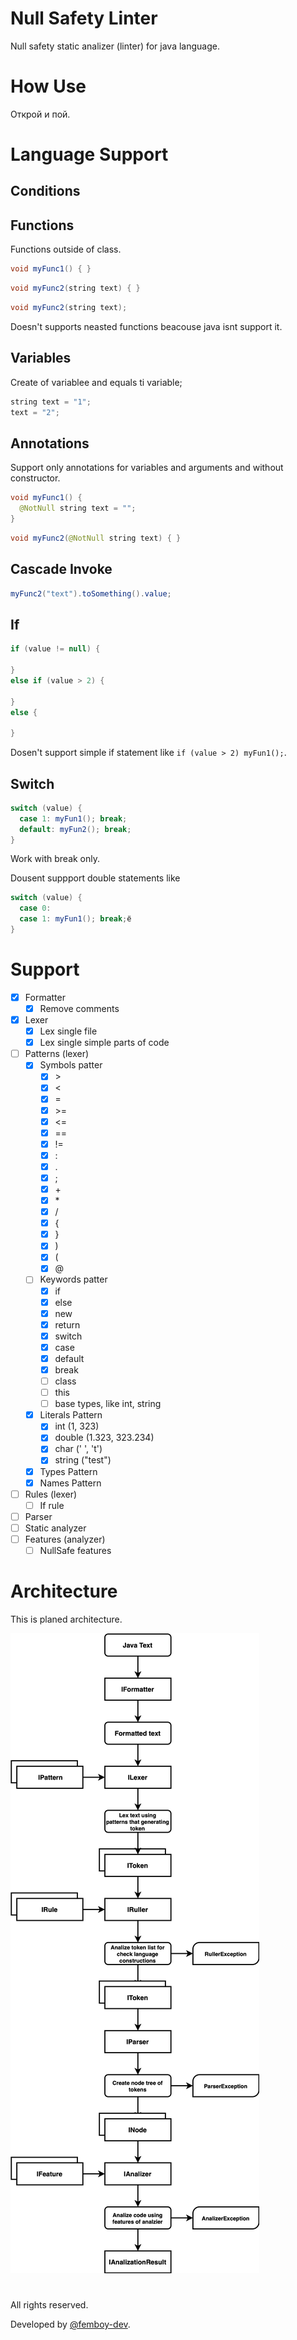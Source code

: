 # Null Safety Linter

Null safety static analizer (linter) for java language.

# How Use

Открой и пой.

# Language Support

## Conditions

## Functions

Functions outside of class.

```java
void myFunc1() { }
```

```java
void myFunc2(string text) { }
```

```java
void myFunc2(string text);
```

Doesn't supports neasted functions beacouse java isnt support it.

## Variables

Create of variablee and equals ti variable;

```java
string text = "1";
text = "2";
```

## Annotations

Support only annotations for variables and arguments and without constructor.

```java
void myFunc1() { 
  @NotNull string text = "";
}
```

```java
void myFunc2(@NotNull string text) { }
```

## Cascade Invoke

```java
myFunc2("text").toSomething().value;
```

## If

```java
if (value != null) {

}
else if (value > 2) {

}
else {

}
```

Dosen't support simple if statement like ```if (value > 2) myFun1();```.

## Switch

```java
switch (value) {
  case 1: myFun1(); break;
  default: myFun2(); break;
}
```

Work with break only.

Dousent suppport double statements like

```java
switch (value) {
  case 0:
  case 1: myFun1(); break;ё
}
```

# Support

- [x] Formatter
  - [x] Remove comments
- [x] Lexer
  - [x] Lex single file
  - [x] Lex single simple parts of code
- [ ] Patterns (lexer)
  - [x] Symbols patter
    - [x] \>
    - [x] \<
    - [x] \=
    - [x] \>=
    - [x] \<=
    - [x] \==
    - [x] \!=
    - [x] \:
    - [x] \.
    - [x] \;
    - [x] \+
    - [x] \*
    - [x] \/
    - [x] \{
    - [x] \}
    - [x] \)
    - [x] \(
    - [x] \@
  - [ ] Keywords patter
    - [x] if
    - [x] else
    - [x] new
    - [x] return
    - [x] switch
    - [x] case
    - [x] default
    - [x] break
    - [ ] class
    - [ ] this
    - [ ] base types, like int, string
  - [x] Literals Pattern
    - [x] int (1, 323)
    - [x] double (1.323, 323.234)
    - [x] char (' ', 't')
    - [x] string ("test")
  - [x] Types Pattern
  - [x] Names Pattern
- [ ] Rules (lexer)
  - [ ] If rule
- [ ] Parser
- [ ] Static analyzer
- [ ] Features (analyzer)
  - [ ] NullSafe features

# Architecture

This is planed architecture.

![Bebra](Assets/plan-structure.png)

#

All rights reserved.

Developed by [@femboy-dev](https://github.com/femboy-dev).

